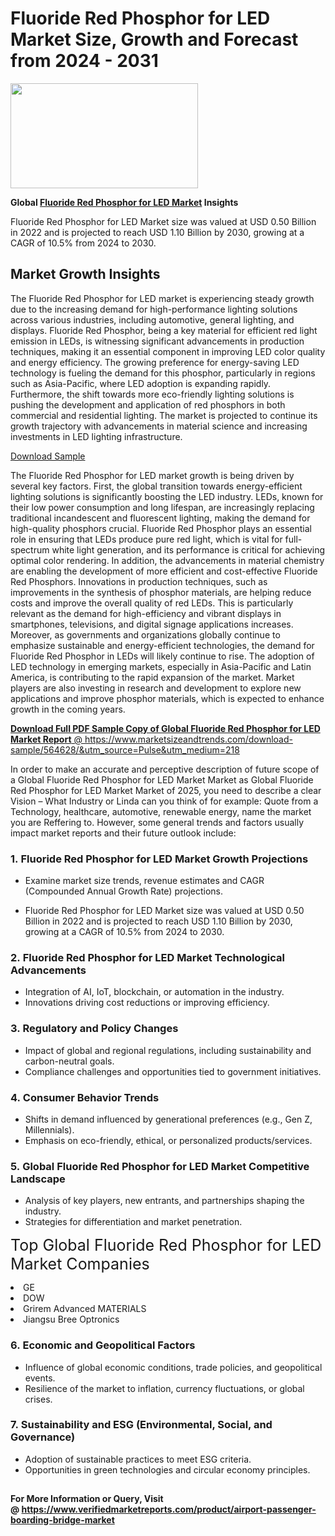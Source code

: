 <H1>Fluoride Red Phosphor for LED Market Size, Growth and Forecast from 2024 - 2031</H1><img class="aligncenter size-medium wp-image-584254" src="https://thirdeyenews.in/wp-content/uploads/2024/09/Global-Market-Research-300x168.jpeg" alt="" width="300" height="168" /><p><strong>Global&nbsp;<a href="https://www.marketsizeandtrends.com/download-sample/564628/&amp;utm_source=Pulse&amp;utm_medium=218">Fluoride Red Phosphor for LED Market</a> Insights</strong></p><p>Fluoride Red Phosphor for LED Market size was valued at USD 0.50 Billion in 2022 and is projected to reach USD 1.10 Billion by 2030, growing at a CAGR of 10.5% from 2024 to 2030.</p><p><h2>Market Growth Insights</h2> <p>The Fluoride Red Phosphor for LED market is experiencing steady growth due to the increasing demand for high-performance lighting solutions across various industries, including automotive, general lighting, and displays. Fluoride Red Phosphor, being a key material for efficient red light emission in LEDs, is witnessing significant advancements in production techniques, making it an essential component in improving LED color quality and energy efficiency. The growing preference for energy-saving LED technology is fueling the demand for this phosphor, particularly in regions such as Asia-Pacific, where LED adoption is expanding rapidly. Furthermore, the shift towards more eco-friendly lighting solutions is pushing the development and application of red phosphors in both commercial and residential lighting. The market is projected to continue its growth trajectory with advancements in material science and increasing investments in LED lighting infrastructure.</p> <p><a href="#">Download Sample</a></p> <p>The Fluoride Red Phosphor for LED market growth is being driven by several key factors. First, the global transition towards energy-efficient lighting solutions is significantly boosting the LED industry. LEDs, known for their low power consumption and long lifespan, are increasingly replacing traditional incandescent and fluorescent lighting, making the demand for high-quality phosphors crucial. Fluoride Red Phosphor plays an essential role in ensuring that LEDs produce pure red light, which is vital for full-spectrum white light generation, and its performance is critical for achieving optimal color rendering. In addition, the advancements in material chemistry are enabling the development of more efficient and cost-effective Fluoride Red Phosphors. Innovations in production techniques, such as improvements in the synthesis of phosphor materials, are helping reduce costs and improve the overall quality of red LEDs. This is particularly relevant as the demand for high-efficiency and vibrant displays in smartphones, televisions, and digital signage applications increases. Moreover, as governments and organizations globally continue to emphasize sustainable and energy-efficient technologies, the demand for Fluoride Red Phosphor in LEDs will likely continue to rise. The adoption of LED technology in emerging markets, especially in Asia-Pacific and Latin America, is contributing to the rapid expansion of the market. Market players are also investing in research and development to explore new applications and improve phosphor materials, which is expected to enhance growth in the coming years.</p> <p><a href="#"></p><p><span class=""><strong>Download Full PDF Sample Copy of Global Fluoride Red Phosphor for LED Market Report</strong> @ <a href="https://www.marketsizeandtrends.com/download-sample/564628/&amp;utm_source=Pulse&amp;utm_medium=218" target="_blank">https://www.marketsizeandtrends.com/download-sample/564628/&amp;utm_source=Pulse&amp;utm_medium=218</a></span></p><p>In order to make an accurate and perceptive description of future scope of a Global&nbsp;Fluoride Red Phosphor for LED Market Market as Global&nbsp;Fluoride Red Phosphor for LED Market Market of 2025, you need to describe a clear Vision &ndash; What Industry or Linda can you think of for example: Quote from a Technology, healthcare, automotive, renewable energy, name the market you are Reffering to. However, some general trends and factors usually impact market reports and their future outlook include:</p><h3>1.&nbsp;<strong>Fluoride Red Phosphor for LED Market Growth Projections</strong></h3><ul><li>Examine market size trends, revenue estimates and CAGR (Compounded Annual Growth Rate) projections.</li><li><p>Fluoride Red Phosphor for LED Market size was valued at USD 0.50 Billion in 2022 and is projected to reach USD 1.10 Billion by 2030, growing at a CAGR of 10.5% from 2024 to 2030.</p></li></ul><h3>2.&nbsp;<strong>Fluoride Red Phosphor for LED Market Technological Advancements</strong></h3><ul><li>Integration of AI, IoT, blockchain, or automation in the industry.</li><li>Innovations driving cost reductions or improving efficiency.</li></ul><h3>3.&nbsp;<strong>Regulatory and Policy Changes</strong></h3><ul><li>Impact of global and regional regulations, including sustainability and carbon-neutral goals.</li><li>Compliance challenges and opportunities tied to government initiatives.</li></ul><h3>4.&nbsp;<strong>Consumer Behavior Trends</strong></h3><ul><li>Shifts in demand influenced by generational preferences (e.g., Gen Z, Millennials).</li><li>Emphasis on eco-friendly, ethical, or personalized products/services.</li></ul><h3>5.&nbsp;<strong>Global Fluoride Red Phosphor for LED Market Competitive Landscape</strong></h3><ul><li>Analysis of key players, new entrants, and partnerships shaping the industry.</li><li>Strategies for differentiation and market penetration.</li></ul><p data-pm-slice="1 1 []"><span style="color: inherit; font-family: inherit; font-size: 25px;">Top Global Fluoride Red Phosphor for LED Market Companies</span></p><div class="" data-test-id=""><p><li>GE</li><li> DOW</li><li> Grirem Advanced MATERIALS</li><li> Jiangsu Bree Optronics</li></p></div><h3>6.&nbsp;<strong>Economic and Geopolitical Factors</strong></h3><ul><li>Influence of global economic conditions, trade policies, and geopolitical events.</li><li>Resilience of the market to inflation, currency fluctuations, or global crises.</li></ul><h3>7.&nbsp;<strong>Sustainability and ESG (Environmental, Social, and Governance)</strong></h3><ul><li>Adoption of sustainable practices to meet ESG criteria.</li><li>Opportunities in green technologies and circular economy principles.</li></ul><h2><strong style="font-size: 14px;">For More Information or Query, Visit @&nbsp;</strong><a style="background-color: #ffffff; font-size: 14px;" href="https://www.marketsizeandtrends.com/report/fluoride-red-phosphor-for-led-market/" target="_blank">https://www.verifiedmarketreports.com/product/airport-passenger-boarding-bridge-market</a></h2>
